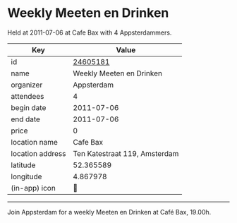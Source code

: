 # Weekly Meeten en Drinken
Held at 2011-07-06 at Cafe Bax with 4 Appsterdammers.
        
|Key|Value
|---|---|
|id|[24605181](https://www.meetup.com/appsterdam/events/24605181/)|
|name|Weekly Meeten en Drinken|
|organizer|Appsterdam|
|attendees|4|
|begin date|2011-07-06|
|end date|2011-07-06|
|price|0|
|location name|Cafe Bax|
|location address|Ten Katestraat 119, Amsterdam|
|latitude|52.365589|
|longitude|4.867978|
|(in-app) icon|🍺|

---

Join Appsterdam for a weekly Meeten en Drinken at Café Bax, 19.00h.


